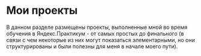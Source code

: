 # Мои проекты
В данном разделе размещены проекты, выполненные мной во время обучения в Яндекс.Практикум - от самых простых до финального (в связи с чем некоторые из них могут показаться элементарными, но они структурированы и были полезны для меня в начале моего пути).
